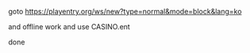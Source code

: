 goto https://playentry.org/ws/new?type=normal&mode=block&lang=ko

and offline work and use CASINO.ent

done
